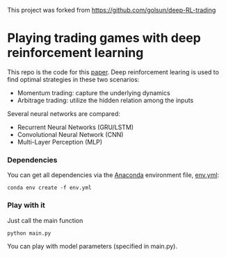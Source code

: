 This project was forked from https://github.com/golsun/deep-RL-trading

# **Playing trading games with deep reinforcement learning**

This repo is the code for this [paper](https://arxiv.org/abs/1803.03916). Deep reinforcement learing is used to find optimal strategies in these two scenarios:
* Momentum trading: capture the underlying dynamics
* Arbitrage trading: utilize the hidden relation among the inputs

Several neural networks are compared: 
* Recurrent Neural Networks (GRU/LSTM)
* Convolutional Neural Network (CNN)
* Multi-Layer Perception (MLP)

### Dependencies

You can get all dependencies via the [Anaconda](https://conda.io/docs/user-guide/tasks/manage-environments.html#creating-an-environment-from-an-environment-yml-file) environment file, [env.yml](https://github.com/golsun/deep-RL-time-series/blob/master/env.yml):

    conda env create -f env.yml

### Play with it
Just call the main function

    python main.py

You can play with model parameters (specified in main.py).
